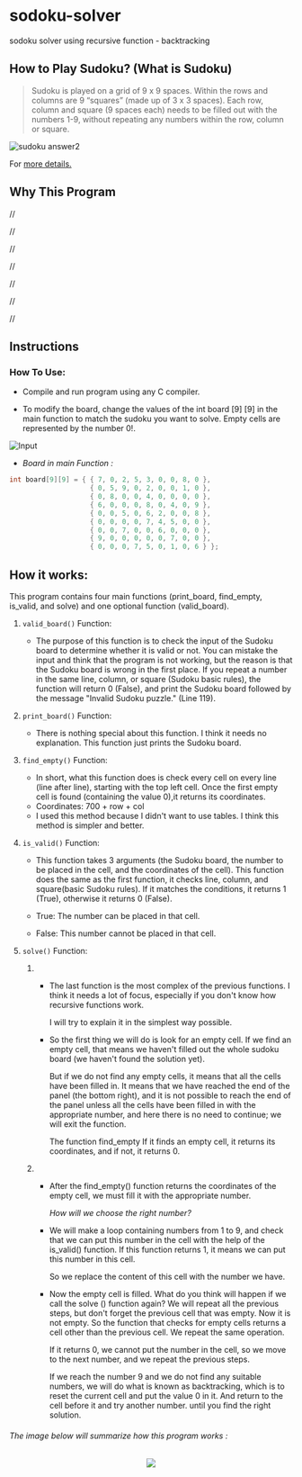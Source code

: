# sodoku-solver
sodoku solver using recursive function - backtracking

## How to Play Sudoku? (What is Sudoku)

> Sudoku is played on a grid of 9 x 9 spaces. Within the rows and columns are 9 “squares” (made up of 3 x 3 spaces). 
Each row, column and square (9 spaces each) needs to be filled out with the numbers 1-9, without repeating any numbers within the row, column or square.	

![sudoku answer2](https://user-images.githubusercontent.com/82291615/165534920-df4dba84-b213-484d-b85f-26f931a85aa5.png)

For [more details.](https://sudoku.com/how-to-play/sudoku-rules-for-complete-beginners/)

## Why This Program
 //
 
 //
 
 //
 
 //
 
 //
 
 //
 
 //
 
 ## Instructions
 ### How To Use:
 
 - Compile and run program using any C compiler.
 
 - To modify the board, change the values of the int board [9] [9] in the main function to match the sudoku you want to solve. Empty cells are represented by the number 0!.
 
 ![Input](https://user-images.githubusercontent.com/82291615/165542648-06a536a2-9098-4978-887b-1a76c8f17622.png)
 
 - *Board in main Function :*

```c
int board[9][9] = { { 7, 0, 2, 5, 3, 0, 0, 8, 0 },
                    { 0, 5, 9, 0, 2, 0, 0, 1, 0 },
                    { 0, 8, 0, 0, 4, 0, 0, 0, 0 },
                    { 6, 0, 0, 0, 8, 0, 4, 0, 9 },
                    { 0, 0, 5, 0, 6, 2, 0, 0, 8 },
                    { 0, 0, 0, 0, 7, 4, 5, 0, 0 },
                    { 0, 0, 7, 0, 0, 6, 0, 0, 0 },
                    { 9, 0, 0, 0, 0, 0, 7, 0, 0 },
                    { 0, 0, 0, 7, 5, 0, 1, 0, 6 } };
```

## How it works:
This program contains four main functions (print_board, find_empty, is_valid, and solve) and one optional function (valid_board).

1. ``` valid_board() ``` Function:
   - The purpose of this function is to check the input of the Sudoku board to determine whether it is valid or not. You can mistake the input and think that the program is not working, but the reason is that the Sudoku board is wrong in the first place.
					If you repeat a number in the same line, column, or square (Sudoku basic rules), the function will return 0 (False), and print the Sudoku board followed by the message "Invalid Sudoku puzzle." (Line 119).

2. ``` print_board() ``` Function:
   - There is nothing special about this function. I think it needs no explanation. This function just prints the Sudoku board.
   
3. ``` find_empty() ``` Function:
   - In short, what this function does is check every cell on every line (line after line), starting with the top left cell. Once the first empty cell is found (containing the value 0),it returns its coordinates.
   - Coordinates: 700 + row + col
   - I used this method because I didn't want to use tables. I think this method is simpler and better.
   
4. ``` is_valid() ``` Function:
   - This function takes 3 arguments (the Sudoku board, the number to be placed in the cell, and the coordinates of the cell). This function does the same as the first function, it checks line, column, and square(basic Sudoku rules). If it matches the conditions, it returns 1 (True), otherwise it returns 0 (False).

   - True: The number can be placed in that cell.

   - False: This number cannot be placed in that cell.

5. ``` solve() ``` Function:
   1. - The last function is the most complex of the previous functions. I think it needs a lot of focus, especially if you don't know how recursive functions work.
   
        I will try to explain it in the simplest way possible.

      - So the first thing we will do is look for an empty cell. If we find an empty cell, that means we haven't filled out the whole sudoku board (we haven't found the solution yet).

        But if we do not find any empty cells, it means that all the cells have been filled in. It means that we have reached the end of the panel (the bottom right), and it is not possible to reach the end of the panel unless all the cells have been filled in with the appropriate number, and here there is no need to continue; we will exit the function.

        The function find_empty If it finds an empty cell, it returns its coordinates, and if not, it returns 0. 
      
   2. - After the find_empty() function returns the coordinates of the empty cell, we must fill it with the appropriate number.

        *How will we choose the right number?*

      - We will make a loop containing numbers from 1 to 9, and check that we can put this number in the cell with the help of the is_valid() function. If this function returns 1, it means we can put this number in this cell.

        So we replace the content of this cell with the number we have.

      - Now the empty cell is filled. What do you think will happen if we call the solve () function again? We will repeat all the previous steps, but don't forget the previous cell that was empty. Now it is not empty. So the function that checks for empty cells returns a cell other than the previous cell. We repeat the same operation.

        If it returns 0, we cannot put the number in the cell, so we move to the next number, and we repeat the previous steps.

        If we reach the number 9 and we do not find any suitable numbers, we will do what is known as backtracking, which is to reset the current cell and put the value 0 in it. And return to the cell before it and try another number. until you find the right solution.

###### The image below will summarize how this program works :

<p align="center">
  <img src="https://user-images.githubusercontent.com/82291615/165585630-bed4466d-0436-49f7-8b7e-db907e41f371.gif">
</p>
     


